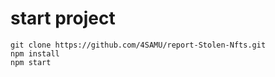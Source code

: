 <!-- @format -->

# start project

```shell
git clone https://github.com/4SAMU/report-Stolen-Nfts.git
npm install
npm start
```
